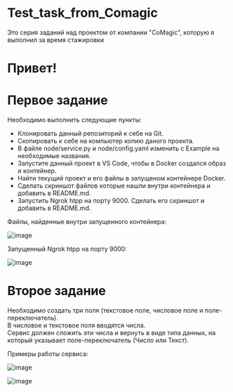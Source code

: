 # Test_task_from_Comagic
Это серия заданий над проектом от компании "CoMagic", которую я выполнил за время стажировки
<h1>Привет!</h1>
<h1>Первое задание</h1>
<p>Необходимо выполнить следующие пункты:</p>
<ul>
  <li>Клонировать данный репозиторий к себе на Git.</li>
  <li>Скопировать к себе на компьютер копию даного проекта.</li>
  <li>В файле node/service.py и node/config.yaml изменить с Example на необходимые названия.</li>
  <li>Запустите данный проект в VS Code, чтобы в Docker создался образ и контейнер.</li>
  <li>Найти текущий проект и его файлы в запущеном контейнере Docker.</li>
  <li>Сделать скриншот файлов которые нашли внутри контейнера и добавить в README.md.</li>
  <li>Запустить Ngrok htpp на порту 9000. Сделать его скриншот и добавить в README.md.</li>
</ul>
<p>Файлы, найденные внутри запущенного контейнера:</p>

![image](https://github.com/MihailTarbeev/Test_task_from_Comagic/assets/132607365/8ca42a88-a546-48e8-8dac-66648e2655a9)

<p>Запущенный Ngrok htpp на порту 9000:</p>

![image](https://github.com/MihailTarbeev/Test_task_from_Comagic/assets/132607365/1c6504de-4c41-4d2e-b4d5-a24eab707857)

<h1>Второе задание</h1>
<p>Необходимо создать три поля (текстовое поле, числовое поле и поле-переключатель).<br>В числовое и текстовое поля вводятся числа.<br>Сервис должен сложить эти числа и вернуть в виде типа данных, на который указывает поле-переключатель (Число или Текст).</p>
<p>Примеры работы сервиса:</p>

![image](https://github.com/MihailTarbeev/Test_task_from_Comagic/assets/132607365/23852fa0-15cc-49b7-bc53-c4c6fd7602ee)

![image](https://github.com/MihailTarbeev/Test_task_from_Comagic/assets/132607365/0c09b9a1-0dd6-4950-9f2f-1fa53aa368a7)
